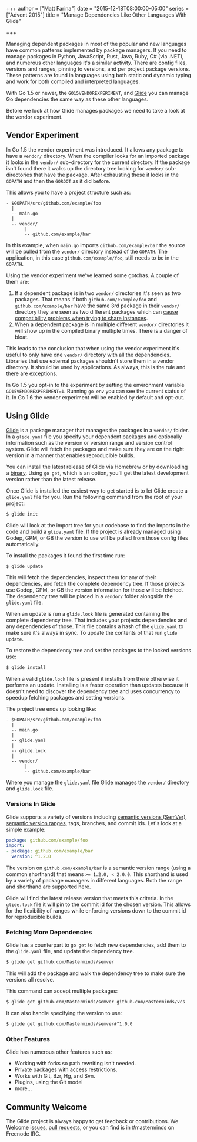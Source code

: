 +++
author = ["Matt Farina"]
date = "2015-12-18T08:00:00-05:00"
series = ["Advent 2015"]
title = "Manage Dependencies Like Other Languages With Glide"

+++

Managing dependent packages in most of the popular and new languages have common
patterns implemented by package managers. If you
need to manage packages in Python, JavaScript, Rust, Java, Ruby, C# (via .NET),
and numerous other languages it's a similar activity. There are config files,
versions and ranges, pinning to versions, and per project package versions.
These patterns are found in languages using both static and dynamic typing and
work for both compiled and interpreted languages.

With Go 1.5 or newer, the `GO15VENDOREXPERIMENT`, and [Glide](https://github.com/Masterminds/glide)
you can manage Go dependencies the same way as these other languages.

Before we look at how Glide manages packages we need to take a look at the
vendor experiment.

## Vendor Experiment
In Go 1.5 the vendor experiment was introduced. It allows any package to have
a `vendor/` directory. When the compiler looks for an imported package it looks
in the `vendor/` sub-directory for the current directory.
If the package isn't found there it walks up the directory tree looking for
`vendor/` sub-directories that have the package. After exhausting these it looks
in the `GOPATH` and then the `GOROOT` as it did before.

This allows you to have a project structure such as:

```
- $GOPATH/src/github.com/example/foo
  |
  -- main.go
  |
  -- vendor/
       |
       -- github.com/example/bar
```

In this example, when `main.go` imports `github.com/example/bar` the source will
be pulled from the `vendor/` directory instead of the `GOPATH`. The application,
in this case `github.com/example/foo`, still needs to be in the `GOPATH`.

Using the vendor experiment we've learned some gotchas. A couple of them are:

1. If a dependent package is in two `vendor/` directories it's seen as two
   packages. That means if both `github.com/example/foo` and `github.com/example/bar`
   have the same 3rd package in their `vendor/` directory they are seen as two
   different packages which can [cause compatibility problems when trying to
   share instances](https://github.com/mattfarina/golang-broken-vendor).
2. When a dependent package is in multiple different `vendor/` directories it
   will show up in the compiled binary multiple times. There is a danger of
   bloat.

This leads to the conclusion that when using the vendor experiment it's useful
to only have one `vendor/` directory with all the dependencies. Libraries that
use external packages shouldn't store them in a vendor directory. It should be
used by applications. As always, this is the rule and there are exceptions.

In Go 1.5 you opt-in to the experiment by setting the environment variable
`GO15VENDOREXPERIMENT=1`. Running `go env` you can see the current status of it.
In Go 1.6 the vendor experiment will be enabled by default and opt-out.

## Using Glide
[Glide](https://github.com/Masterminds/glide) is a package manager that manages
the packages in a `vendor/` folder. In a `glide.yaml` file you specify your
dependent packages and optionally information such as the version or version
range and version control system. Glide will fetch the packages and make sure
they are on the right version in a manner that enables reproducible builds.

You can install the latest release of Glide via Homebrew or by downloading a
[binary](https://github.com/Masterminds/glide/releases). Using `go get`, which
is an option, you'll get the latest development version rather than the
latest release.

Once Glide is installed the easiest way to get started is to let Glide create
a `glide.yaml` file for you. Run the following command from the root of your project:

```sh
$ glide init
```

Glide will look at the import tree for your codebase to find the imports in the
code and build a `glide.yaml` file. If the project is already managed using
Godep, GPM, or GB the version to use will be pulled from those config files
automatically.

To install the packages it found the first time run:

```sh
$ glide update
```

This will fetch the dependencies, inspect them for any of their dependencies, and
fetch the complete dependency tree. If those projects use Godep, GPM, or GB the
version information for those will be fetched. The dependency tree will be placed
in a `vendor/` folder alongside the `glide.yaml` file.

When an update is run a `glide.lock` file is generated containing the complete
dependency tree. That includes your projects dependencies and any dependencies of
those. This file contains a hash of the `glide.yaml` to make sure it's always in
sync. To update the contents of that run `glide update`.

To restore the dependency tree and set the packages to the locked versions use:

```sh
$ glide install
```

When a valid `glide.lock` file is present it installs from there otherwise it
performs an update. Installing is a faster operation than updates because it doesn't
need to discover the dependency tree and uses concurrency to speedup fetching
packages and setting versions.

The project tree ends up looking like:

```
- $GOPATH/src/github.com/example/foo
  |
  -- main.go
  |
  -- glide.yaml
  |
  -- glide.lock
  |
  -- vendor/
       |
       -- github.com/example/bar
```

Where you manage the `glide.yaml` file Glide manages the `vendor/` directory and
`glide.lock` file.

### Versions In Glide
Glide supports a variety of versions including [semantic versions (SemVer)](http://semver.org/),
[semantic version ranges](https://github.com/Masterminds/semver#basic-comparisons),
tags, branches, and commit ids. Let's look at a simple example:

```yaml
package: github.com/example/foo
import:
- package: github.com/example/bar
  version: ^1.2.0
```

The version on `github.com/example/bar` is a semantic version range (using a
common shorthand) that means `>= 1.2.0, < 2.0.0`. This shorthand is used by a
variety of package managers in different languages. Both the range and shorthand
are supported here.

Glide will find the latest release version that meets this criteria. In the
`glide.lock` file it will pin to the commit id for the chosen version. This
allows for the flexibility of ranges while enforcing versions down to the
commit id for reproducible builds.

### Fetching More Dependencies
Glide has a counterpart to `go get` to fetch new dependencies, add them to the
`glide.yaml` file, and update the dependency tree.

```sh
$ glide get github.com/Masterminds/semver
```

This will add the package and walk the dependency tree to make sure the versions
all resolve.

This command can accept multiple packages:

```sh
$ glide get github.com/Masterminds/semver github.com/Masterminds/vcs
```

It can also handle specifying the version to use:

```sh
$ glide get github.com/Masterminds/semver#^1.0.0
```

### Other Features

Glide has numerous other features such as:

* Working with forks so path rewriting isn't needed.
* Private packages with access restrictions.
* Works with Git, Bzr, Hg, and Svn.
* Plugins, using the Git model
* more...

## Community Welcome

The Glide project is always happy to get feedback or contributions. We Welcome
[issues](https://github.com/Masterminds/glide/issues), [pull requests](https://github.com/Masterminds/glide/pulls),
or you can find is in #masterminds on Freenode IRC.
